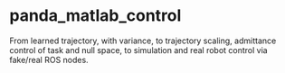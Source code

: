 # panda_matlab_control
From learned trajectory, with variance, to trajectory scaling, admittance control of task and null space, to simulation and real robot control via fake/real ROS nodes.
